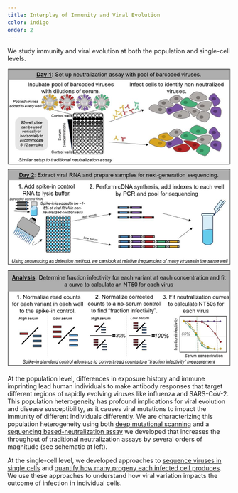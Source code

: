 ```yaml
---
title: Interplay of Immunity and Viral Evolution
color: indigo
order: 2
---
```


We study immunity and viral evolution at both the population and single-cell levels.

!["Sequencing-based neutralization assay"](/assets/research/seqneut.jpg)

At the population level, differences in exposure history and immune imprinting lead human individuals to make antibody responses that target different regions of rapidly evolving viruses like influenza and SARS-CoV-2. This population heterogeneity has profound implications for viral evolution and disease susceptibility, as it causes viral mutations to impact the immunity of different individuals differently. We are characterizing this population heterogeneity using both [deep mutational scanning](https://www.sciencedirect.com/science/article/pii/S1931312824002336) and a [sequencing based-neutralization assay](https://doi.org/10.1101/2024.03.08.584176) we developed that increases the throughput of traditional neutralization assays by several orders of magnitude (see schematic at left).

At the single-cell level, we developed approaches to [sequence viruses in single cells](https://journals.asm.org/doi/10.1128/jvi.00500-19) and [quantify how many progeny each infected cell produces](https://elifesciences.org/articles/86852). We use these approaches to understand how viral variation impacts the outcome of infection in individual cells.
